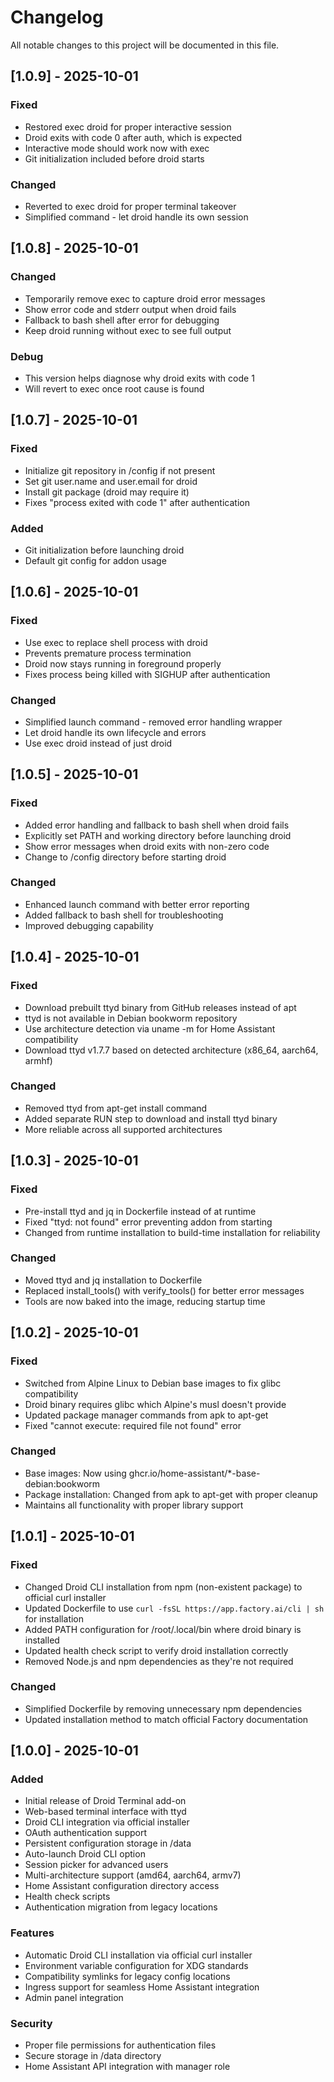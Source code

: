 # Changelog

All notable changes to this project will be documented in this file.

## [1.0.9] - 2025-10-01

### Fixed
- Restored exec droid for proper interactive session
- Droid exits with code 0 after auth, which is expected
- Interactive mode should work now with exec
- Git initialization included before droid starts

### Changed
- Reverted to exec droid for proper terminal takeover
- Simplified command - let droid handle its own session

## [1.0.8] - 2025-10-01

### Changed
- Temporarily remove exec to capture droid error messages
- Show error code and stderr output when droid fails
- Fallback to bash shell after error for debugging
- Keep droid running without exec to see full output

### Debug
- This version helps diagnose why droid exits with code 1
- Will revert to exec once root cause is found

## [1.0.7] - 2025-10-01

### Fixed
- Initialize git repository in /config if not present
- Set git user.name and user.email for droid
- Install git package (droid may require it)
- Fixes "process exited with code 1" after authentication

### Added
- Git initialization before launching droid
- Default git config for addon usage

## [1.0.6] - 2025-10-01

### Fixed
- Use exec to replace shell process with droid
- Prevents premature process termination
- Droid now stays running in foreground properly
- Fixes process being killed with SIGHUP after authentication

### Changed
- Simplified launch command - removed error handling wrapper
- Let droid handle its own lifecycle and errors
- Use exec droid instead of just droid

## [1.0.5] - 2025-10-01

### Fixed
- Added error handling and fallback to bash shell when droid fails
- Explicitly set PATH and working directory before launching droid
- Show error messages when droid exits with non-zero code
- Change to /config directory before starting droid

### Changed
- Enhanced launch command with better error reporting
- Added fallback to bash shell for troubleshooting
- Improved debugging capability

## [1.0.4] - 2025-10-01

### Fixed
- Download prebuilt ttyd binary from GitHub releases instead of apt
- ttyd is not available in Debian bookworm repository
- Use architecture detection via uname -m for Home Assistant compatibility
- Download ttyd v1.7.7 based on detected architecture (x86_64, aarch64, armhf)

### Changed
- Removed ttyd from apt-get install command
- Added separate RUN step to download and install ttyd binary
- More reliable across all supported architectures

## [1.0.3] - 2025-10-01

### Fixed
- Pre-install ttyd and jq in Dockerfile instead of at runtime
- Fixed "ttyd: not found" error preventing addon from starting
- Changed from runtime installation to build-time installation for reliability

### Changed
- Moved ttyd and jq installation to Dockerfile
- Replaced install_tools() with verify_tools() for better error messages
- Tools are now baked into the image, reducing startup time

## [1.0.2] - 2025-10-01

### Fixed
- Switched from Alpine Linux to Debian base images to fix glibc compatibility
- Droid binary requires glibc which Alpine's musl doesn't provide
- Updated package manager commands from apk to apt-get
- Fixed "cannot execute: required file not found" error

### Changed
- Base images: Now using ghcr.io/home-assistant/*-base-debian:bookworm
- Package installation: Changed from apk to apt-get with proper cleanup
- Maintains all functionality with proper library support

## [1.0.1] - 2025-10-01

### Fixed
- Changed Droid CLI installation from npm (non-existent package) to official curl installer
- Updated Dockerfile to use `curl -fsSL https://app.factory.ai/cli | sh` for installation
- Added PATH configuration for /root/.local/bin where droid binary is installed
- Updated health check script to verify droid installation correctly
- Removed Node.js and npm dependencies as they're not required

### Changed
- Simplified Dockerfile by removing unnecessary npm dependencies
- Updated installation method to match official Factory documentation

## [1.0.0] - 2025-10-01

### Added
- Initial release of Droid Terminal add-on
- Web-based terminal interface with ttyd
- Droid CLI integration via official installer
- OAuth authentication support
- Persistent configuration storage in /data
- Auto-launch Droid CLI option
- Session picker for advanced users
- Multi-architecture support (amd64, aarch64, armv7)
- Home Assistant configuration directory access
- Health check scripts
- Authentication migration from legacy locations

### Features
- Automatic Droid CLI installation via official curl installer
- Environment variable configuration for XDG standards
- Compatibility symlinks for legacy config locations
- Ingress support for seamless Home Assistant integration
- Admin panel integration

### Security
- Proper file permissions for authentication files
- Secure storage in /data directory
- Home Assistant API integration with manager role

